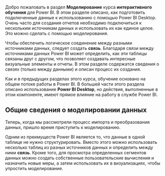 Добро пожаловать в раздел **Моделирование** курса **интерактивного обучения** для Power BI. В этом разделе описано, как подготовить подключенные данные к использованию с помощью Power BI Desktop. Очень часто для создания отчетов необходимо подключиться к нескольким источникам данных и использовать их как единое целое. Это можно сделать с помощью моделирования.

Чтобы обеспечить логическое соединение между разными источниками данных, следует создать **связь**. Благодаря связи между источниками данных Power BI может определить, как эти таблицы связаны друг с другом, что позволяет создавать интересные визуальные элементы и отчеты. В этом разделе содержатся сведения о *связях* (только между данными) и описан процесс их создания.

Как и в предыдущих разделах этого курса, обучение основано на общем потоке работы в Power BI. В большей части этого раздела описано использование **Power BI Desktop**, но действия, выполненные в этом компоненте, имеют прямое влияние на работу в службе Power BI.

## <a name="introduction-to-modeling-your-data"></a>Общие сведения о моделировании данных
Теперь, когда мы рассмотрели процесс импорта и преобразования данных, пришло время приступить к моделированию.

Одним из преимуществ Power BI является то, что данные в одной таблице не нужно структурировать. Вместо этого можно использовать несколько таблиц из разных источников данных и определить между ними **связь**. Кроме того, для просмотра определенных сегментов данных можно создать собственные пользовательские вычисления и назначить новые меры, а затем использовать их в визуализациях, чтобы упростить моделирование.

